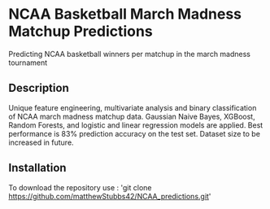 # NCAA Basketball March Madness Matchup Predictions 
Predicting NCAA basketball winners per matchup in the march madness tournament

## Description

Unique feature engineering, multivariate analysis and binary classification of NCAA march madness matchup data. Gaussian Naive Bayes, XGBoost, Random Forests, and logistic and linear regression models are applied. Best performance is 83% prediction accuracy on the test set. Dataset size to be increased in future.

## Installation <a id="installation"></a>
To download the repository use :
'git clone https://github.com/matthewStubbs42/NCAA_predictions.git'
